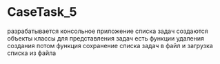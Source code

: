 # CaseTask_5
разрабатывается консольное приложение списка задач создаются объекты классы для представления задач есть функции удаления создания потом функция сохранение списка задач в файл и загрузка списка из файла
